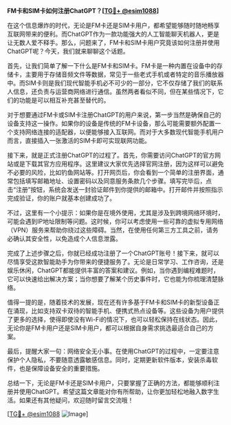 **FM卡和SIM卡如何注册ChatGPT？[[TG💪+ @esim1088](https://t.me/s/esim1088)]**

在这个信息爆炸的时代，无论是FM卡还是SIM卡用户，都希望能够随时随地畅享互联网带来的便利。而ChatGPT作为一款功能强大的人工智能聊天机器人，更是让无数人爱不释手。那么，问题来了，FM卡和SIM卡用户究竟该如何注册并使用ChatGPT呢？今天，我们就来聊聊这个话题。

首先，让我们简单了解一下什么是FM卡和SIM卡。FM卡是一种内置在设备中的存储卡，主要用于存储音频文件等数据，常见于一些老式手机或者特定的音乐播放器中。而SIM卡则是我们现代智能手机必不可少的一部分，它不仅存储了我们的联系人信息，还负责与运营商网络进行通信。虽然两者看似不同，但在某些情况下，它们的功能是可以相互补充甚至替代的。

对于想要通过FM卡或SIM卡注册ChatGPT的用户来说，第一步当然是确保自己的设备支持这一操作。如果你的设备是传统的FM卡设备，那么可能需要额外配置一个支持网络连接的适配器，以便能够接入互联网。而对于大多数现代智能手机用户而言，直接插入一张激活的SIM卡即可实现联网功能。

接下来，就是正式注册ChatGPT的过程了。首先，你需要访问ChatGPT的官方网站或是下载其官方应用程序。这里建议大家优先选择官网注册，因为这样可以避免不必要的风险，比如钓鱼网站等。打开网页后，你会看到一个简单的注册界面，通常包括填写邮箱地址、设置密码以及同意服务条款几个步骤。填写完毕后，点击“注册”按钮，系统会发送一封验证邮件到你提供的邮箱中。打开邮件并按照指示完成验证，你的账户就基本创建成功了。

不过，这里有一个小提示：如果你是在境外使用，尤其是涉及到跨境网络环境时，可能会遇到IP地址限制等问题。这时候，你可以考虑使用一些可靠的虚拟专用网络（VPN）服务来帮助你绕过这些障碍。当然，在使用任何第三方工具之前，请务必确认其安全性，以免造成个人信息泄露。

完成了上述步骤之后，你就已经成功注册了一个ChatGPT账号！接下来，就可以尽情享受这款智能助手为你带来的便捷服务了。无论是日常学习、工作咨询，还是娱乐休闲，ChatGPT都能提供丰富的答案和建议。例如，当你遇到编程难题时，它可以快速给出解决方案；当你想要了解某个历史事件时，它也能为你梳理清楚脉络。

值得一提的是，随着技术的发展，现在还有许多基于FM卡和SIM卡的新型设备正在涌现，比如支持双卡双待的智能手机、便携式热点设备等。这些设备为用户提供了更多的选择，使得即使没有Wi-Fi的情况下，也可以轻松保持在线状态。因此，无论你是FM卡用户还是SIM卡用户，都可以根据自身需求挑选最适合自己的方案。

最后，提醒大家一句：网络安全无小事。在使用ChatGPT的过程中，一定要注意保护个人隐私，不要随意透露敏感信息。同时，定期更新软件版本，安装杀毒软件，也是保障设备安全的重要措施。

总结一下，无论是FM卡还是SIM卡用户，只要掌握了正确的方法，都能够顺利注册并使用ChatGPT。希望这篇文章能对你有所帮助，让你更加轻松地融入数字生活。如果还有其他疑问，欢迎随时留言交流哦！

[[TG💪+ @esim1088](https://t.me/s/esim1088) ![Image](https://i.postimg.cc/4NQfJmqS/Snipaste-2025-05-13-00-14-12.png)]